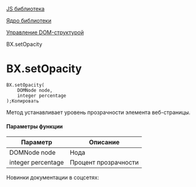 [JS библиотека](/api_help/js_lib/index.php)

[Ядро библиотеки](/api_help/js_lib/kernel/index.php)

[Управление DOM-структурой](/api_help/js_lib/kernel/dom_control/index.php)

BX.setOpacity

BX.setOpacity
=============

```
BX.setOpacity(
	DOMNode node,
	integer percentage
);Копировать
```

Метод устанавливает уровень прозрачности элемента веб-страницы.

#### Параметры функции

| Параметр | Описание |
| --- | --- |
| DOMNode node | Нода |
| integer percentage | Процент прозрачности |

Новинки документации в соцсетях: